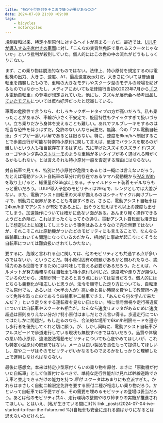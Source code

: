 ```yaml
---
title: "特定小型原付をそこまで嫌う必要があるのか"
date: 2024-07-08 21:00 +09:00
tags:
    - bicycles
    - motorcycles
---
```


規制緩和以来、特定小型原付に対するヘイトが高まる一方だ。最近では、[LUUPが導入する座席付きの車両](https://luup.sc/news/2024-06-25-seated-e-scooter/)に対し「こんなの実質無免許で乗れるスクータじゃないか」という批判が殺到していた。個人的にはこの世の中の流れがどうもしっくりこない。

まず、この乗り物は脱法的なものではない。法律上、特小原付を規定するのは電動機の出力、大きさ、速度、AT、最高速度表示灯だ。大きさについては普通自転車を踏襲したもので、車輪の大きなモデルやスクータ型のモデルの登場を妨げるものではなかったし、メディアにおいても法律施行当初の2023年7月から[「フル電動自転車」の登場が想定されていた](https://smart-mobility.jp/_ct/17639880)。他にも、[スズキが展示会へ参考出品していたモデル](https://news.webike.net/motorcycle/337610/)については概ね好評だったと認識している。

車両の危険性で言うなら、むしろキックボードタイプの方が高いだろう。私も乗ったことがあるが、車輪が小さく不安定で、旋回特性もクイックすぎて扱いづらい。立ち乗りだから身体を支えることも難しい。あれでフルブレーキをするのは相当な恐怖を伴うはずだ。免許のない人なら尚更だ。無論、今の「フル電動自転車」タイプが一番いい解であるとは限らない。特に、速度を6km/hへ制限することで歩道走行が可能な特例特小原付に関して言えば、低速でバランスを取るのが難しいという人も相当数存在するはずだ。先に挙げたスズキのスズライド/スズカーゴやホンダ系の[ストリーモ](https://striemo.com/)のような車輪が多いタイプが多く選ばれる時がくるかもしれない。とは言えそれも特小原付一般を否定する理由にはならない。

対自転車で見ても、特別に特小原付が危険であるとは一概には言えないだろう。たとえば電動アシスト自転車の草分け的存在であるヤマハ発動機から[PAS With](https://www.yamaha-motor.co.jp/pas/lineup/with/)を取り上げると、総重量が26kg以上ある。チャイルドシート装着モデルならもっと重いだろう。LUUP導入予定のモビリティは29kgで、レンジとしては大差がない。また、電動アシスト自転車の大半が備えるのはシティサイクル向けブレーキで、制動力に限界があることも考慮すべきだ。さらに、電動アシスト自転車は24km/hまでアシストが有効である上に、出そうと思えばそれ以上の速度も出せてしまう。加速操作については確かに危ない面がある。あんまり軽く操作できるようだと危険だ。これはまったくもってその通り。電動アシスト自転車も漕ぎ出しで想定以上に加速してしまうという事例はあるようなので完全無罪ではないが、それこそこれは原動機がついたどのモビリティにも言えることで、なんなら四輪車においても問題になっているのだから、相対的に事故が起こりにくそうな自転車については難癖扱いされてしかたない。

要するに、危険と言われる点に関しては、他のモビリティとも共通する点が多いのではないか、ということだ。特小原付固有の問題があるかと問われたなら、説得力のある回答をするためには吟味して答える必要があるだろう。たとえば、ヘルメットが努力義務なのは自転車も特小原付も同じだ。速度域や走り方が類似しているのだから、規制が同一であると言う点においては妥当だろう。個人的にはどちらも義務化が相応しいと思うが。法令を順守した走り方についても、自転車でも原付でも、あるいは（大半の人が）高い金と長い時間を費やして教習所へ通って免許を取ったのであろう四輪車や二輪車でさえ、「あんたら何を学んで来たんだ？」という走りをする運転者を見ない日はない。特に信号無視や走行帯違反については自転車やスクータも相当だ。なんなら速度リミッタがあるために速度超過は原則ありえない分だけ特小原付はましだとさえ言い得る。歩道走行についてはたしかに問題だ。もし走るのなら、合法的な場所で6km/h制限モードを遵守し歩行者を優先してくれと切に願う。が、しかし同時に、電動アシスト自転車がフルスピードで歩道走行している現状も無視すべきではないだろう。品質や体験の悪い特小原付、違法脱法電動モビリティについても心底やめてほしいが、これも特定小型原付の問題ではない。メーカは良い製品を責任もって提供してほしいし、店やユーザはそのモビリティがいかなるものであるかをしっかりと理解した上で運用しなければならない。

最後に感想文。本来は特定小型原付くらいの乗り物を原付、まさに「原動機が付いた自転車」として位置付けるべきで、単純な走行性能だけ見れば幹線道路でさえ車と並走できるだけの能力を持つ _原付_ スクータはあまりにも立派すぎた。かれらはまさしく自動二輪限定免許を要する原付二種が相応しい乗り物だろう。かといって自転車では不便すぎる、その需要を埋めるモビリティの登場は妥当だろう。あとは他のモビリティ共々、走行環境の整備や取り締まりの実施が推進されてほしい。とはいえ、[私が生きている間に]({% link _posts/2024-07-04-ive-started-to-fear-the-future.md %})自転車も安全に走れる道ばかりになるとは思えないのだけれど。
